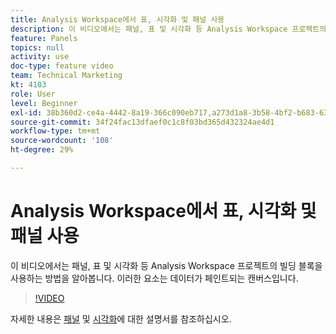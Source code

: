 ```yaml
---
title: Analysis Workspace에서 표, 시각화 및 패널 사용
description: 이 비디오에서는 패널, 표 및 시각화 등 Analysis Workspace 프로젝트의 빌딩 블록을 사용하는 방법을 알아봅니다. 이러한 요소는 데이터가 페인트되는 캔버스입니다.
feature: Panels
topics: null
activity: use
doc-type: feature video
team: Technical Marketing
kt: 4103
role: User
level: Beginner
exl-id: 38b360d2-ce4a-4442-8a19-366c090eb717,a273d1a8-3b58-4bf2-b683-638d26a1cc4e
source-git-commit: 34f24fac13dfaef0c1c8f03bd365d432324ae4d1
workflow-type: tm+mt
source-wordcount: '108'
ht-degree: 29%

---
```


# Analysis Workspace에서 표, 시각화 및 패널 사용

이 비디오에서는 패널, 표 및 시각화 등 Analysis Workspace 프로젝트의 빌딩 블록을 사용하는 방법을 알아봅니다. 이러한 요소는 데이터가 페인트되는 캔버스입니다.

>[!VIDEO](https://video.tv.adobe.com/v/30369/?quality=12)

자세한 내용은 [패널](https://experienceleague.adobe.com/docs/analytics/analyze/analysis-workspace/panels/panels.html?lang=ko-KR) 및 [시각화](https://experienceleague.adobe.com/docs/analytics/analyze/analysis-workspace/visualizations/freeform-analysis-visualizations.html?lang=ko-KR)에 대한 설명서를 참조하십시오.
